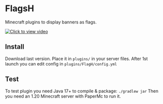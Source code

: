 # FlagsH
Minecraft plugins to display banners as flags.

[![Click to view video](https://img.youtube.com/vi/94QfPndYXYM/maxresdefault.jpg)](https://youtu.be/94QfPndYXYM)


## Install
Download last version.
Place it in `plugins/` in your server files.
After 1st launch you can edit config in `plugins/FlagH/config.yml`

## Test
To test plugin you need Java 17+ to compile & package: `./gradlew jar`
Then you need an 1.20 Minecraft server with PaperMc to run it.
